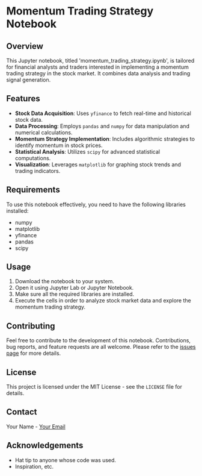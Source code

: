 # Momentum Trading Strategy Notebook

## Overview
This Jupyter notebook, titled 'momentum_trading_strategy.ipynb', is tailored for financial analysts and traders interested in implementing a momentum trading strategy in the stock market. It combines data analysis and trading signal generation.

## Features
- **Stock Data Acquisition**: Uses `yfinance` to fetch real-time and historical stock data.
- **Data Processing**: Employs `pandas` and `numpy` for data manipulation and numerical calculations.
- **Momentum Strategy Implementation**: Includes algorithmic strategies to identify momentum in stock prices.
- **Statistical Analysis**: Utilizes `scipy` for advanced statistical computations.
- **Visualization**: Leverages `matplotlib` for graphing stock trends and trading indicators.

## Requirements
To use this notebook effectively, you need to have the following libraries installed:
- numpy
- matplotlib
- yfinance
- pandas
- scipy

## Usage
1. Download the notebook to your system.
2. Open it using Jupyter Lab or Jupyter Notebook.
3. Make sure all the required libraries are installed.
4. Execute the cells in order to analyze stock market data and explore the momentum trading strategy.

## Contributing
Feel free to contribute to the development of this notebook. Contributions, bug reports, and feature requests are all welcome. Please refer to the [issues page](your-link-to-issues-page) for more details.

## License
This project is licensed under the MIT License - see the `LICENSE` file for details.

## Contact
Your Name - [Your Email](mailto:your-email@example.com)

## Acknowledgements
- Hat tip to anyone whose code was used.
- Inspiration, etc.

